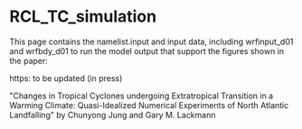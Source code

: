 # RCL_TC_simulation

This page contains the namelist.input and input data, including wrfinput_d01 and wrfbdy_d01 to run the model output that support the figures shown in the paper:  


https: to be updated (in press) 


"Changes in Tropical Cyclones undergoing Extratropical Transition in a Warming Climate: Quasi-Idealized Numerical Experiments of North Atlantic Landfalling" 
by Chunyong Jung and Gary M. Lackmann
